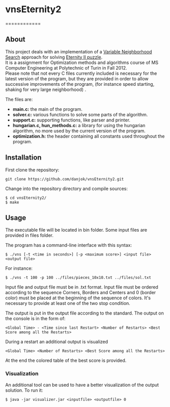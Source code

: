 # vnsEternity2
============
## About
This project deals with an implementation of a [Variable Neighborhood Search](http://en.wikipedia.org/wiki/Variable_Neighborhood_Search) approach for solving [Eternity II puzzle](http://en.wikipedia.org/wiki/Eternity_II_puzzle).  
It is a assignment for Optimization methods and algorithms course of MS Computer Engineering at Polytechnic of Turin in Fall 2012.  
Please note that not every C files currently included is necessary for the latest version of the program, but they are provided in order to allow successive improvements of the program, (for instance speed starting, shaking for very large neighborhood) .

The files are:
* **main.c:** the main of the program.  
* **solver.c:** various functions to solve some parts of the algorithm.
* **support.c:** supporting functions, like parser and printer.
* **hungarian.c, hun_methods.c:** a library for using the hungarian algorithm, no more used by the current version of the program.
* **optimization.h:** the header containing all constants used throughout the program.  

## Installation 
First clone the repository:
```
git clone https://github.com/danjok/vnsEternity2.git
```
Change into the repository directory and compile sources:
```
$ cd vnsEternity2/
$ make
```
## Usage  
The executable file will be located in bin folder. Some input files are provided in files folder.  

The program has a command-line interface with this syntax:
```
$ ./vns [-t <time in seconds>] [-p <maximum score>] <input file> <output file>
```
For instance:
```
$ ./vns -t 100 -p 100 ../files/pieces_10x10.txt ../files/sol.txt
```

Input file and output file must be in .txt format. Input file must be ordered according to the sequence Corners, Borders and Centers and 0 (border color) must be placed at the beginning of the sequence of colors.
It's necessary to provide at least one of the two stop condition.

The output is put in the output file according to the standard.
The output on the console is in the form of:
```
<Global Time> - <Time since last Restart> <Number of Restarts> <Best Score among all the Restarts>
```
During a restart an additional output is visualized
```
<Global Time> <Number of Restarts> <Best Score among all the Restarts>
```
At the end the colored table of the best score is provided. 

### Visualization
An additional tool can be used to have a better visualization of the output solution. To run it:
```
$ java -jar visualizer.jar <inputfile> <outputfile> 0
```
